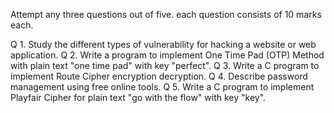  Attempt any three questions out of five. each question consists of 10 marks each.

Q 1.  Study the different types of vulnerability for hacking a website or web application.
Q 2.  Write a program to implement One Time Pad (OTP) Method with plain text "one time pad" with key "perfect". 
Q 3.  Write a C program to implement Route Cipher encryption decryption.
Q 4.  Describe password management using free online tools.
Q 5.  Write a C program to implement Playfair Cipher for plain text "go with the flow" with key "key".

